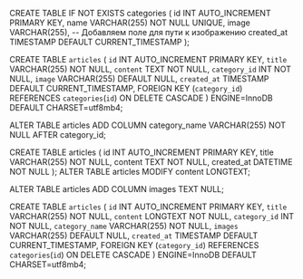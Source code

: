 CREATE TABLE IF NOT EXISTS categories (
id INT AUTO_INCREMENT PRIMARY KEY,
name VARCHAR(255) NOT NULL UNIQUE,
image VARCHAR(255), -- Добавляем поле для пути к изображению
created_at TIMESTAMP DEFAULT CURRENT_TIMESTAMP
);

CREATE TABLE `articles` (
`id` INT AUTO_INCREMENT PRIMARY KEY,
`title` VARCHAR(255) NOT NULL,
`content` TEXT NOT NULL,
`category_id` INT NOT NULL,
`image` VARCHAR(255) DEFAULT NULL,
`created_at` TIMESTAMP DEFAULT CURRENT_TIMESTAMP,
FOREIGN KEY (`category_id`) REFERENCES `categories`(`id`) ON DELETE CASCADE
) ENGINE=InnoDB DEFAULT CHARSET=utf8mb4;

ALTER TABLE articles ADD COLUMN category_name VARCHAR(255) NOT NULL AFTER category_id;

CREATE TABLE articles (
id INT AUTO_INCREMENT PRIMARY KEY,
title VARCHAR(255) NOT NULL,
content TEXT NOT NULL,
created_at DATETIME NOT NULL
);
ALTER TABLE articles MODIFY content LONGTEXT;

ALTER TABLE articles
ADD COLUMN images TEXT NULL;

CREATE TABLE `articles` (
`id` INT AUTO_INCREMENT PRIMARY KEY,
`title` VARCHAR(255) NOT NULL,
`content` LONGTEXT NOT NULL,
`category_id` INT NOT NULL,
`category_name` VARCHAR(255) NOT NULL,
`images` VARCHAR(255) DEFAULT NULL,
`created_at` TIMESTAMP DEFAULT CURRENT_TIMESTAMP,
FOREIGN KEY (`category_id`) REFERENCES `categories`(`id`) ON DELETE CASCADE
) ENGINE=InnoDB DEFAULT CHARSET=utf8mb4;
